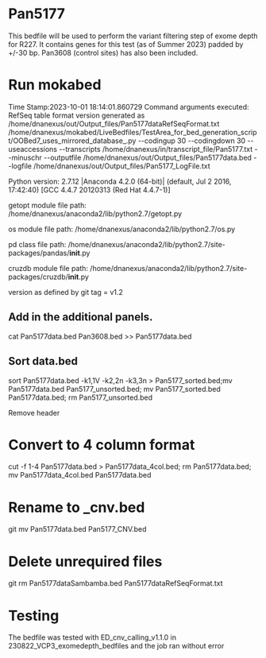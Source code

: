 # Pan5177
This bedfile will be used to perform the variant filtering step of exome depth for R227. It contains genes for this test (as of Summer 2023) padded by +/-30 bp. Pan3608 (control sites) has also been included.

# Run mokabed
Time Stamp:2023-10-01 18:14:01.860729
Command arguments executed:
RefSeq table format version generated as /home/dnanexus/out/Output_files/Pan5177dataRefSeqFormat.txt
/home/dnanexus/mokabed/LiveBedfiles/TestArea_for_bed_generation_script/OOBed7_uses_mirrored_database_.py --codingup 30 --codingdown 30 --useaccessions --transcripts /home/dnanexus/in/transcript_file/Pan5177.txt --minuschr --outputfile /home/dnanexus/out/Output_files/Pan5177data.bed --logfile /home/dnanexus/out/Output_files/Pan5177_LogFile.txt 

 Python version: 2.7.12 |Anaconda 4.2.0 (64-bit)| (default, Jul  2 2016, 17:42:40) 
[GCC 4.4.7 20120313 (Red Hat 4.4.7-1)]

 getopt module file path: /home/dnanexus/anaconda2/lib/python2.7/getopt.py

 os module file path: /home/dnanexus/anaconda2/lib/python2.7/os.py

 pd class file path: /home/dnanexus/anaconda2/lib/python2.7/site-packages/pandas/__init__.py

 cruzdb module file path: /home/dnanexus/anaconda2/lib/python2.7/site-packages/cruzdb/__init__.py

version as defined by git tag = v1.2

## Add in the additional panels.
cat Pan5177data.bed Pan3608.bed  >> Pan5177data.bed

## Sort data.bed
sort Pan5177data.bed -k1,1V -k2,2n -k3,3n > Pan5177_sorted.bed;mv Pan5177data.bed Pan5177_unsorted.bed; mv Pan5177_sorted.bed Pan5177data.bed; rm Pan5177_unsorted.bed

Remove header

# Convert to 4 column format
cut -f 1-4 Pan5177data.bed > Pan5177data_4col.bed; rm Pan5177data.bed; mv Pan5177data_4col.bed Pan5177data.bed

# Rename to _cnv.bed
git mv Pan5177data.bed Pan5177_CNV.bed

# Delete unrequired files
git rm Pan5177dataSambamba.bed Pan5177dataRefSeqFormat.txt

# Testing
The bedfile was tested with ED_cnv_calling_v1.1.0 in 230822_VCP3_exomedepth_bedfiles and the job ran without error